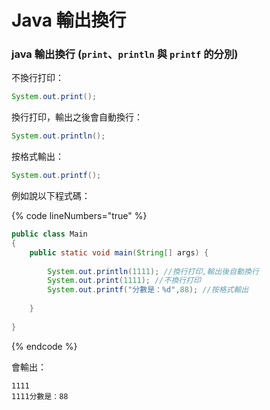 # Java 輸出換行

### java 輸出換行 (`print`、`println` 與 `printf` 的分別)

不換行打印：

```java
System.out.print();
```

換行打印，輸出之後會自動換行：

```java
System.out.println();
```

按格式輸出：

```java
System.out.printf();
```

例如說以下程式碼：

{% code lineNumbers="true" %}
```java
public class Main
{
    public static void main(String[] args) {
         
        System.out.println(1111); //換行打印,輸出後自動換行
        System.out.print(1111); //不換行打印
        System.out.printf("分數是：%d",88); //按格式輸出
         
    }
    
}

```
{% endcode %}

會輸出：

```
1111
1111分數是：88
```
